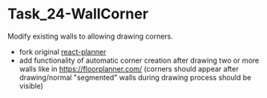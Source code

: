 # Task_24-WallCorner

Modify existing walls to allowing drawing corners.

- fork original [react-planner](https://github.com/cvdlab/react-planner)
- add functionality of automatic corner creation after drawing two or more walls like in https://floorplanner.com/ (corners should appear after drawing/normal "segmented" walls during drawing process should be visible)

